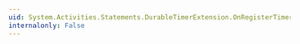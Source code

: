 ```yaml
---
uid: System.Activities.Statements.DurableTimerExtension.OnRegisterTimer(System.TimeSpan,System.Activities.Bookmark)
internalonly: False
---
```

